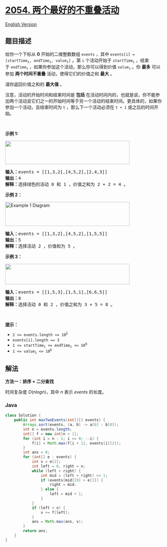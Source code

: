 # [2054. 两个最好的不重叠活动](https://leetcode.cn/problems/two-best-non-overlapping-events)

[English Version](/solution/2000-2099/2054.Two%20Best%20Non-Overlapping%20Events/README_EN.md)

## 题目描述

<!-- 这里写题目描述 -->

<p>给你一个下标从 <strong>0</strong>&nbsp;开始的二维整数数组&nbsp;<code>events</code>&nbsp;，其中&nbsp;<code>events[i] = [startTime<sub>i</sub>, endTime<sub>i</sub>, value<sub>i</sub>]</code>&nbsp;。第&nbsp;<code>i</code>&nbsp;个活动开始于&nbsp;<code>startTime<sub>i</sub></code>&nbsp;，结束于&nbsp;<code>endTime<sub>i</sub></code>&nbsp;，如果你参加这个活动，那么你可以得到价值&nbsp;<code>value<sub>i</sub></code>&nbsp;。你 <strong>最多</strong>&nbsp;可以参加&nbsp;<strong>两个时间不重叠</strong>&nbsp;活动，使得它们的价值之和 <strong>最大</strong>&nbsp;。</p>

<p>请你返回价值之和的 <strong>最大值</strong>&nbsp;。</p>

<p>注意，活动的开始时间和结束时间是 <strong>包括</strong>&nbsp;在活动时间内的，也就是说，你不能参加两个活动且它们之一的开始时间等于另一个活动的结束时间。更具体的，如果你参加一个活动，且结束时间为 <code>t</code>&nbsp;，那么下一个活动必须在&nbsp;<code>t + 1</code>&nbsp;或之后的时间开始。</p>

<p>&nbsp;</p>

<p><strong>示例 1:</strong></p>

<p><img alt="" src="https://fastly.jsdelivr.net/gh/doocs/leetcode@main/solution/2000-2099/2054.Two%20Best%20Non-Overlapping%20Events/images/picture5.png" style="width: 400px; height: 75px;"></p>

<pre><b>输入：</b>events = [[1,3,2],[4,5,2],[2,4,3]]
<b>输出：</b>4
<strong>解释：</strong>选择绿色的活动 0 和 1 ，价值之和为 2 + 2 = 4 。
</pre>

<p><strong>示例 2：</strong></p>

<p><img alt="Example 1 Diagram" src="https://fastly.jsdelivr.net/gh/doocs/leetcode@main/solution/2000-2099/2054.Two%20Best%20Non-Overlapping%20Events/images/picture1.png" style="width: 400px; height: 77px;"></p>

<pre><b>输入：</b>events = [[1,3,2],[4,5,2],[1,5,5]]
<b>输出：</b>5
<strong>解释：</strong>选择活动 2 ，价值和为 5 。
</pre>

<p><strong>示例 3：</strong></p>

<p><img alt="" src="https://fastly.jsdelivr.net/gh/doocs/leetcode@main/solution/2000-2099/2054.Two%20Best%20Non-Overlapping%20Events/images/picture3.png" style="width: 400px; height: 66px;"></p>

<pre><b>输入：</b>events = [[1,5,3],[1,5,1],[6,6,5]]
<b>输出：</b>8
<strong>解释：</strong>选择活动 0 和 2 ，价值之和为 3 + 5 = 8 。</pre>

<p>&nbsp;</p>

<p><strong>提示：</strong></p>

<ul>
	<li><code>2 &lt;= events.length &lt;= 10<sup>5</sup></code></li>
	<li><code>events[i].length == 3</code></li>
	<li><code>1 &lt;= startTime<sub>i</sub> &lt;= endTime<sub>i</sub> &lt;= 10<sup>9</sup></code></li>
	<li><code>1 &lt;= value<sub>i</sub> &lt;= 10<sup>6</sup></code></li>
</ul>

## 解法

**方法一：排序 + 二分查找**

时间复杂度 $O(nlogn)$，其中 $n$ 表示 $events$ 的长度。

### **Java**

```java
class Solution {
    public int maxTwoEvents(int[][] events) {
        Arrays.sort(events, (a, b) -> a[0] - b[0]);
        int n = events.length;
        int[] f = new int[n + 1];
        for (int i = n - 1; i >= 0; --i) {
            f[i] = Math.max(f[i + 1], events[i][2]);
        }
        int ans = 0;
        for (int[] e : events) {
            int v = e[2];
            int left = 0, right = n;
            while (left < right) {
                int mid = (left + right) >> 1;
                if (events[mid][0] > e[1]) {
                    right = mid;
                } else {
                    left = mid + 1;
                }
            }
            if (left < n) {
                v += f[left];
            }
            ans = Math.max(ans, v);
        }
        return ans;
    }
}
```
